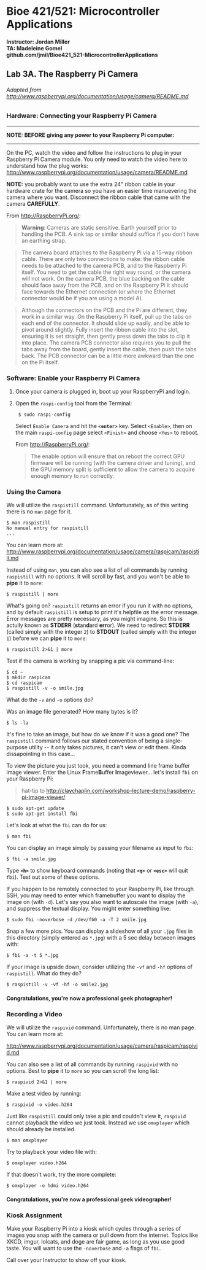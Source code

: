 # Bioe 421/521: Microcontroller Applications
#### Instructor: Jordan Miller<br>TA: Madeleine Gomel<br>github.com/jmil/Bioe421_521-MicrocontrollerApplications

## Lab 3A. The Raspberry Pi Camera
###### Adapted from http://www.raspberrypi.org/documentation/usage/camera/README.md

### Hardware: Connecting your Raspberry Pi Camera

****
**NOTE: BEFORE giving any power to your Raspberry Pi computer:**
****
On the PC, watch the video and follow the instructions to plug in your Raspberry Pi Camera module. You only need to watch the video here to understand how the plug works:
http://www.raspberrypi.org/documentation/usage/camera/README.md

**NOTE:** you probably want to use the extra 24" ribbon cable in your hardware crate for the camera so you have an easier time manuevering the camera where you want. Disconnect the ribbon cable that came with the camera **CAREFULLY**.


From http://RaspberryPi.org/:
>**Warning**: Cameras are static sensitive. Earth yourself prior to handling the PCB. A sink tap or similar should suffice if you don’t have an earthing strap.

>The camera board attaches to the Raspberry Pi via a 15-way ribbon cable. There are only two connections to make: the ribbon cable needs to be attached to the camera PCB, and to the Raspberry Pi itself. You need to get the cable the right way round, or the camera will not work. On the camera PCB, the blue backing on the cable should face away from the PCB, and on the Raspberry Pi it should face towards the Ethernet connection (or where the Ethernet connector would be if you are using a model A).

>Although the connectors on the PCB and the Pi are different, they work in a similar way. On the Raspberry Pi itself, pull up the tabs on each end of the connector. It should slide up easily, and be able to pivot around slightly. Fully insert the ribbon cable into the slot, ensuring it is set straight, then gently press down the tabs to clip it into place. The camera PCB connector also requires you to pull the tabs away from the board, gently insert the cable, then push the tabs back. The PCB connector can be a little more awkward than the one on the Pi itself. 


### Software: Enable your Raspberry Pi Camera
1. Once your camera is plugged in, boot up your RaspberryPi and login.
1. Open the `raspi-config` tool from the Terminal:

		$ sudo raspi-config

	Select `Enable Camera` and hit the **`<enter>`** key. Select `<Enable>`, then on the main `raspi-config` page select `<Finish>` and choose `<Yes>` to reboot.
	
	From http://RaspberryPi.org/:

	>The enable option will ensure that on reboot the correct GPU firmware will be running (with the camera driver and tuning), and the GPU memory split is sufficient to allow the camera to acquire enough memory to run correctly.

### Using the Camera

We will utilize the `raspistill` command. Unfortunately, as of this writing there is no `man` page for it.

	$ man raspistill
	No manual entry for raspistill
	...

You can learn more at:
http://www.raspberrypi.org/documentation/usage/camera/raspicam/raspistill.md

Instead of using `man`, you can also see a list of all commands by running `raspistill` with no options. It will scroll by fast, and you won't be able to **pipe** it to `more`:

	$ raspistill | more

What's going on? `raspistill` returns an error if you run it with no options, and by default `raspistill` is setup to print it's helpfile *as* the error message. Error messages are pretty necessary, as you might imagine. So this is actully known as **STDERR** (**st**an**d**ard **err**or). We need to redirect **STDERR** (called simply with the integer `2`) to **STDOUT** (called simply with the integer `1`) before we can **pipe** it to `more`:

	$ raspistill 2>&1 | more

Test if the camera is working by snapping a pic via command-line:

	$ cd ~
	$ mkdir raspicam
	$ cd raspicam
	$ raspistill -v -o smile.jpg

What do the `-v` and `-o` options do?

Was an image file generated? How many bytes is it?

	$ ls -la

It's fine to take an image, but how do we know if it was a good one? The `raspistill` command follows our stated convention of being a single-purpose utility -- it only takes pictures, it can't view or edit them. Kinda dissapointing in this case...

To view the picture you just took, you need a command line frame buffer image viewer. Enter the Linux **F**rame**B**uffer **I**mageviewer... let's install `fbi` on your Raspberry Pi:
>hat-tip to http://claychaplin.com/workshop-lecture-demo/raspberry-pi-image-viewer/
	
	$ sudo apt-get update
	$ sudo apt-get install fbi


Let's look at what the `fbi` can do for us:

	$ man fbi

You can display an image simply by passing your filename as input to `fbi`:

	$ fbi -a smile.jpg

Type  **`<h>`** to show keyboard commands (noting that **`<q>`** or **`<esc>`** will quit `fbi`). Test out some of these options.

If you happen to be remotely connected to your Raspberry Pi, like through SSH, you may need to enter which framebuffer you want to display the image on (with `-d`). Let's say you also want to autoscale the image (with `-a`), and suppress the textual display. You might enter something like:

	$ sudo fbi -noverbose -d /dev/fb0 -a -T 2 smile.jpg

Snap a few more pics. You can display a slideshow of all your `.jpg` files in this directory (simply entered as `*.jpg`) with a 5 sec delay between images with:

	$ fbi -a -t 5 *.jpg

If your image is upside down, consider utilizing the `-vf` and `-hf` options of `raspistill`. What do they do?

	$ raspistill -v -vf -hf -o smile2.jpg


#### Congratulations, you're now a professional geek photographer!

### Recording a Video

We will utilize the `raspivid` command. Unfortunately, there is no man page. You can learn more at:

http://www.raspberrypi.org/documentation/usage/camera/raspicam/raspivid.md

You can also see a list of all commands by running `raspivid` with no options. Best to **pipe** it to `more` so you can scroll the long list:

	$ raspivid 2>&1 | more

Make a test video by running:

	$ raspivid -o video.h264

Just like `raspistill` could only take a pic and couldn't view it, `raspivid` cannot playback the video we just took. Instead we use `omxplayer` which should already be installed.

	$ man omxplayer
	
Try to playback your video file with:

	$ omxplayer video.h264

If that doesn't work, try the more complete:

	$ omxplayer -o hdmi video.h264


#### Congratulations, you're now a professional geek videographer!

### Kiosk Assignment

Make your Raspberry Pi into a kiosk which cycles through a series of images you snap with the camera or pull down from the internet. Topics like XKCD, imgur, lolcats, and doge are fair game, as long as you use good taste. You will want to use the `-noverbose` and `-a` flags of `fbi`.

Call over your Instructor to show off your kiosk.
